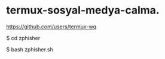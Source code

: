 # termux-sosyal-medya-calma.  
https://github.com/users/termux-wq

$ cd zphisher

$ bash zphisher.sh
